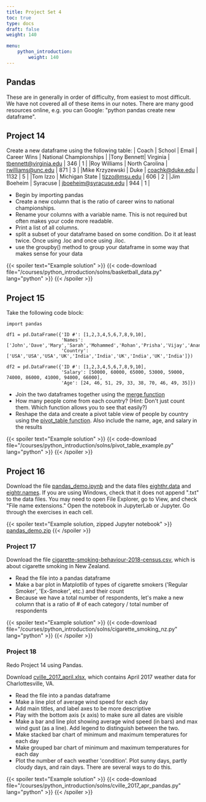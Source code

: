 ```yaml
---
title: Project Set 4
toc: true
type: docs
draft: false
weight: 140

menu:
    python_introduction:
        weight: 140
---
```


## Pandas 
These are in generally in order of difficulty, from easiest to most difficult. We have not covered all of these items in our notes. There are many good resources online, e.g. you can Google: "python pandas create new dataframe".

## Project 14
Create a new dataframe using the following table:
|  Coach    |    School |  Email  |  Career Wins  | National Championships |
|Tony Bennett| Virginia | tbennett@virginia.edu | 346  | 1  |
|Roy Williams | North Carolina | rwilliams@unc.edu | 871 | 3 |
|Mike Krzyzewski | Duke | coachk@duke.edu | 1132 | 5 |
|Tom Izzo | Michigan State | tizzo@msu.edu | 606 | 2 |
|Jim Boeheim | Syracuse | jboeheim@syracuse.edu | 944 | 1 |

- Begin by importing pandas
- Create a new column that is the ratio of career wins to national championships.
- Rename your columns with a variable name. This is not required but often makes your code more readable. 
- Print a list of all columns.
- split a subset of your dataframe based on some condition. Do it at least twice. Once using .loc and once using .iloc.
- use the groupby() method to group your dataframe in some way that makes sense for your data

{{< spoiler text="Example solution" >}}
{{< code-download file="/courses/python_introduction/solns/basketball_data.py" lang="python" >}}
{{< /spoiler >}}

## Project 15
Take the following code block:
```
import pandas

df1 = pd.DataFrame({'ID #': [1,2,3,4,5,6,7,8,9,10],
                    'Names': ['John','Dave','Mary','Sarah','Mohammed','Rohan','Prisha','Vijay','Ananya','Raj'],
                    'Country': ['USA','USA','USA','UK','India','India','UK','India','UK','India']})

df2 = pd.DataFrame({'ID #': [1,2,3,4,5,6,7,8,9,10],
                    'Salary': [50000, 60000, 65000, 53000, 59000, 74000, 86000, 41000, 94000, 66000],
                    'Age': [24, 46, 51, 29, 33, 38, 70, 46, 49, 35]})
```

- Join the two dataframes together using the [merge function](https://pandas.pydata.org/pandas-docs/stable/user_guide/merging.html)
- How many people come from each country? (Hint: Don't just count them. Which function allows you to see that easily?)
- Reshape the data and create a pivot table view of people by country using the [pivot_table function](https://www.geeksforgeeks.org/python-pandas-pivot_table/). Also include the name, age, and salary in the results

{{< spoiler text="Example solution" >}}
{{< code-download file="/courses/python_introduction/solns/pivot_table_example.py" lang="python" >}}
{{< /spoiler >}}

## Project 16

Download the file [pandas_demo.ipynb](/courses/python_introduction/scripts/pandas_demo_blank.zip) and the data files [eighthr.data](/data/eighthr.data) and [eightr.names](/data/eighthr.names). If you are using Windows, check that it does not append ".txt" to the data files.  You may need to open File Explorer, go to View, and check "File name extensions."  Open the notebook in JupyterLab or Jupyter.  Go through the exercises in each cell.

{{< spoiler text="Example solution, zipped Jupyter notebook" >}}
[pandas_demo.zip](/courses/python_introduction/solns/pandas_demo.zip)
{{< /spoiler >}}

### Project 17
Download the file [cigarette-smoking-behaviour-2018-census.csv](/data/cigarette-smoking-behaviour-2018-census.csv), which is about cigarette smoking in New Zealand.
- Read the file into a pandas dataframe
- Make a bar plot in Matplotlib of types of cigarette smokers ('Regular Smoker', 'Ex-Smoker', etc.) and their count
- Because we have a total number of respondents, let's make a new column that is a ratio of # of each category / total number of respondents

{{< spoiler text="Example solution" >}}
{{< code-download file="/courses/python_introduction/solns/cigarette_smoking_nz.py" lang="python" >}}
{{< /spoiler >}}
 
### Project 18
Redo Project 14 using Pandas.

Download [cville_2017_april.xlsx](/data/cville_2017_april.xlsx), which contains April 2017 weather data for Charlottesville, VA.
- Read the file into a pandas dataframe
- Make a line plot of average wind speed for each day
- Add main titles, and label axes to be more descriptive
- Play with the bottom axis (x axis) to make sure all dates are visible
- Make a bar and line plot showing average wind speed (in bars) and max wind gust (as a line). Add legend to distinguish between the two.
- Make stacked bar chart of minimum and maximum temperatures for each day
- Make grouped bar chart of minimum and maximum temperatures for each day
- Plot the number of each weather 'condition'. Plot sunny days, partly cloudy days, and rain days. There are several ways to do this.

{{< spoiler text="Example solution" >}}
{{< code-download file="/courses/python_introduction/solns/cville_2017_apr_pandas.py" lang="python" >}}
{{< /spoiler >}}
